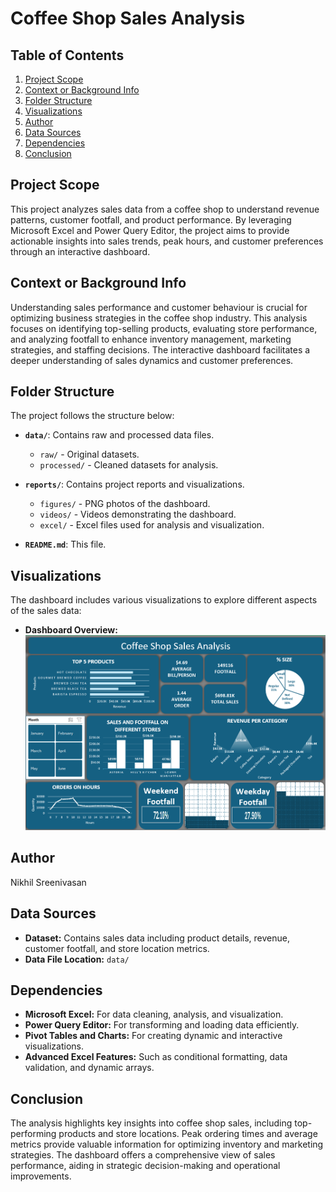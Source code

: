 # Coffee Shop Sales Analysis

## Table of Contents
1. [Project Scope](#project-scope)
2. [Context or Background Info](#context-or-background-info)
3. [Folder Structure](#folder-structure)
4. [Visualizations](#visualizations)
5. [Author](#author)
6. [Data Sources](#data-sources)
7. [Dependencies](#dependencies)
8. [Conclusion](#conclusion)

## Project Scope
This project analyzes sales data from a coffee shop to understand revenue patterns, customer footfall, and product performance. By leveraging Microsoft Excel and Power Query Editor, the project aims to provide actionable insights into sales trends, peak hours, and customer preferences through an interactive dashboard.

## Context or Background Info
Understanding sales performance and customer behaviour is crucial for optimizing business strategies in the coffee shop industry. This analysis focuses on identifying top-selling products, evaluating store performance, and analyzing footfall to enhance inventory management, marketing strategies, and staffing decisions. The interactive dashboard facilitates a deeper understanding of sales dynamics and customer preferences.

## Folder Structure
The project follows the structure below:

- **`data/`**: Contains raw and processed data files.
  - `raw/` - Original datasets.
  - `processed/` - Cleaned datasets for analysis.

- **`reports/`**: Contains project reports and visualizations.
  - `figures/` - PNG photos of the dashboard.
  - `videos/` - Videos demonstrating the dashboard.
  - `excel/` - Excel files used for analysis and visualization.

- **`README.md`**: This file.

## Visualizations
The dashboard includes various visualizations to explore different aspects of the sales data:
- **Dashboard Overview:** ![Dashboard Overview](reports/figures/Coffee%20Shop%20Sales%20Analysis.png)

## Author
Nikhil Sreenivasan

## Data Sources
- **Dataset:** Contains sales data including product details, revenue, customer footfall, and store location metrics.
- **Data File Location:** `data/`

## Dependencies
- **Microsoft Excel:** For data cleaning, analysis, and visualization.
- **Power Query Editor:** For transforming and loading data efficiently.
- **Pivot Tables and Charts:** For creating dynamic and interactive visualizations.
- **Advanced Excel Features:** Such as conditional formatting, data validation, and dynamic arrays.

## Conclusion
The analysis highlights key insights into coffee shop sales, including top-performing products and store locations. Peak ordering times and average metrics provide valuable information for optimizing inventory and marketing strategies. The dashboard offers a comprehensive view of sales performance, aiding in strategic decision-making and operational improvements.
